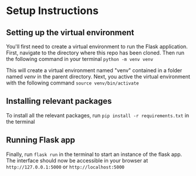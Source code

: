 # Setup Instructions
## Setting up the virtual environment
You'll first need to create a virtual environment to run the Flask application. First, navigate to the directory where this repo has been cloned. Then run the following command in your terminal ```python -m venv venv```

This will create a virtual environment named "venv" contained in a folder named *venv* in the parent directory. Next, you active the virtual environment with the following command 
```source venv/bin/activate```

## Installing relevant packages
To install all the relevant packages, run ```pip install -r requirements.txt``` in the terminal

## Running Flask app
Finally, run ```flask run``` in the terminal to start an instance of the flask app. The interface should now be accessible in your browser at ```http://127.0.0.1:5000``` or ```http://localhost:5000```
